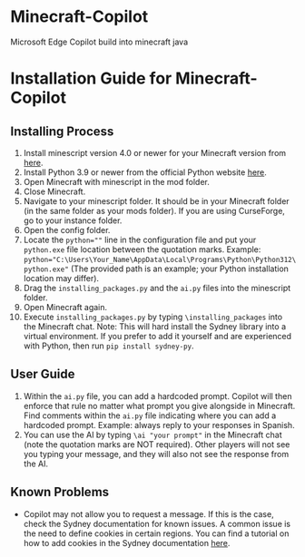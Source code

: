 # Minecraft-Copilot
Microsoft Edge Copilot build into minecraft java

# Installation Guide for Minecraft-Copilot

## Installing Process

1. Install minescript version 4.0 or newer for your Minecraft version from [here](https://modrinth.com/mod/minescript).
2. Install Python 3.9 or newer from the official Python website [here](https://www.python.org/downloads/).
3. Open Minecraft with minescript in the mod folder.
4. Close Minecraft.
5. Navigate to your minescript folder. It should be in your Minecraft folder (in the same folder as your mods folder). If you are using CurseForge, go to your instance folder.
6. Open the config folder.
7. Locate the `python=""` line in the configuration file and put your `python.exe` file location between the quotation marks. Example: `python="C:\Users\Your_Name\AppData\Local\Programs\Python\Python312\python.exe"` (The provided path is an example; your Python installation location may differ).
8. Drag the `installing_packages.py` and the `ai.py` files into the minescript folder.
9. Open Minecraft again.
10. Execute `installing_packages.py` by typing `\installing_packages` into the Minecraft chat. Note: This will hard install the Sydney library into a virtual environment. If you prefer to add it yourself and are experienced with Python, then run `pip install sydney-py`.

## User Guide

1. Within the `ai.py` file, you can add a hardcoded prompt. Copilot will then enforce that rule no matter what prompt you give alongside in Minecraft. Find comments within the `ai.py` file indicating where you can add a hardcoded prompt. Example: always reply to your responses in Spanish.
2. You can use the AI by typing `\ai "your prompt"` in the Minecraft chat (note the quotation marks are NOT required). Other players will not see you typing your message, and they will also not see the response from the AI.

## Known Problems

- Copilot may not allow you to request a message. If this is the case, check the Sydney documentation for known issues. A common issue is the need to define cookies in certain regions. You can find a tutorial on how to add cookies in the Sydney documentation [here](https://github.com/vsakkas/sydney.py).

